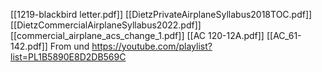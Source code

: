 [[1219-blackbird letter.pdf]]
[[DietzPrivateAirplaneSyllabus2018TOC.pdf]]
[[DietzCommercialAirplaneSyllabus2022.pdf]]
[[commercial_airplane_acs_change_1.pdf]]
[[AC 120-12A.pdf]]
[[AC_61-142.pdf]]
From und https://youtube.com/playlist?list=PL1B5890E8D2DB569C